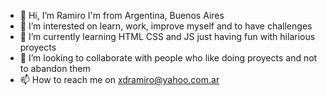 - 👋 Hi, I’m Ramiro I'm from Argentina, Buenos Aires
- 👀 I’m interested on learn, work, improve myself and to have challenges 
- 🌱 I’m currently learning HTML CSS and JS just having fun with hilarious proyects 
- 💞️ I’m looking to collaborate with people who like doing proyects and not to abandon them
- 📫 How to reach me on xdramiro@yahoo.com.ar

<!---
ramiroeb/ramiroeb is a ✨ special ✨ repository because its `README.md` (this file) appears on your GitHub profile.
You can click the Preview link to take a look at your changes.
--->
